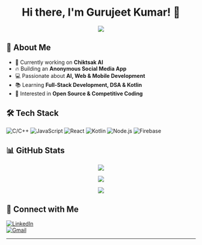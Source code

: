 <h1 align="center">Hi there, I'm Gurujeet Kumar! 👋</h1>
<p align="center">
  <img src="https://readme-typing-svg.demolab.com?font=Fira+Code&size=22&pause=1000&color=ff6600&center=true&vCenter=true&width=450&lines=Building+Chiktsak+AI;Anonymous+Social+Media+App;Always+learning+new+things!">
</p>

## 🚀 About Me
- 🤖 Currently working on **Chiktsak AI**  
- 🔥 Building an **Anonymous Social Media App**  
- 💻 Passionate about **AI, Web & Mobile Development**  
- 📚 Learning **Full-Stack Development, DSA & Kotlin**  
- 🎯 Interested in **Open Source & Competitive Coding**  

## 🛠 Tech Stack  
![C/C++](https://img.shields.io/badge/C%2FC%2B%2B-00599C?style=flat-square&logo=c%2B%2B&logoColor=white)
![JavaScript](https://img.shields.io/badge/JavaScript-F7DF1E?style=flat-square&logo=javascript&logoColor=black)
![React](https://img.shields.io/badge/React-61DAFB?style=flat-square&logo=react&logoColor=black)
![Kotlin](https://img.shields.io/badge/Kotlin-0095D5?style=flat-square&logo=kotlin&logoColor=white)
![Node.js](https://img.shields.io/badge/Node.js-43853D?style=flat-square&logo=node.js&logoColor=white)
![Firebase](https://img.shields.io/badge/Firebase-ffca28?style=flat-square&logo=firebase&logoColor=black)

## 📊 GitHub Stats  
<p align="center">
  <img src="https://github-profile-summary-cards.vercel.app/api/cards/profile-details?username=imgurujeet&theme=tokyonight">
</p>

<p align="center">
  <img src="[https://github-profile-summary-cards.vercel.app/api/cards/profile-details?username=imgurujeet&theme=tokyonight](https://github-readme-stats.vercel.app/api?username=imgurujeet&show_icons=true&theme=radical&count_private=true&hide_rank=true)">
</p>



<p align="center">
  <img src="https://github-readme-streak-stats.herokuapp.com/?user=imgurujeet&theme=radical">
</p>

## 🌟 Connect with Me  
[![LinkedIn](https://img.shields.io/badge/LinkedIn-0077B5?style=for-the-badge&logo=linkedin&logoColor=white)](https://www.linkedin.com/in/gurujeet-k-975b8a288/)  
[![Gmail](https://img.shields.io/badge/Gmail-D14836?style=for-the-badge&logo=gmail&logoColor=white)](mailto:imgurujeet@gmail.com)  

---

